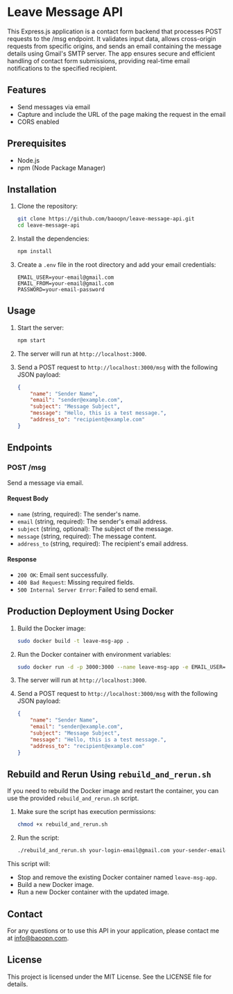 # Leave Message API

This Express.js application is a contact form backend that processes POST requests to the /msg endpoint. It validates input data, allows cross-origin requests from specific origins, and sends an email containing the message details using Gmail's SMTP server. The app ensures secure and efficient handling of contact form submissions, providing real-time email notifications to the specified recipient.

## Features

- Send messages via email
- Capture and include the URL of the page making the request in the email
- CORS enabled

## Prerequisites

- Node.js
- npm (Node Package Manager)

## Installation

1. Clone the repository:

	```sh
	git clone https://github.com/baoopn/leave-message-api.git
	cd leave-message-api
	```

2. Install the dependencies:

	```sh
	npm install
	```

3. Create a `.env` file in the root directory and add your email credentials:

	```env
	EMAIL_USER=your-email@gmail.com
	EMAIL_FROM=your-email@gmail.com
	PASSWORD=your-email-password
	```

## Usage

1. Start the server:

	```sh
	npm start
	```

2. The server will run at `http://localhost:3000`.

3. Send a POST request to `http://localhost:3000/msg` with the following JSON payload:

	```json
	{
		"name": "Sender Name",
		"email": "sender@example.com",
		"subject": "Message Subject",
		"message": "Hello, this is a test message.",
		"address_to": "recipient@example.com"
	}
	```

## Endpoints

### POST /msg

Send a message via email.

#### Request Body
- `name` (string, required): The sender's name.
- `email` (string, required): The sender's email address.
- `subject` (string, optional): The subject of the message.
- `message` (string, required): The message content.
- `address_to` (string, required): The recipient's email address.

#### Response

- `200 OK`: Email sent successfully.
- `400 Bad Request`: Missing required fields.
- `500 Internal Server Error`: Failed to send email.

## Production Deployment Using Docker

1. Build the Docker image:

	```sh
	sudo docker build -t leave-msg-app .
	```

2. Run the Docker container with environment variables:

	```sh
	sudo docker run -d -p 3000:3000 --name leave-msg-app -e EMAIL_USER=your-email@gmail.com -e EMAIL_FROM=your-email@gmail.com -e PASSWORD=your-email-password leave-msg-app
	```

3. The server will run at `http://localhost:3000`.

4. Send a POST request to `http://localhost:3000/msg` with the following JSON payload:

	```json
	{
		"name": "Sender Name",
		"email": "sender@example.com",
		"subject": "Message Subject",
		"message": "Hello, this is a test message.",
		"address_to": "recipient@example.com"
	}
	```

## Rebuild and Rerun Using `rebuild_and_rerun.sh`

If you need to rebuild the Docker image and restart the container, you can use the provided `rebuild_and_rerun.sh` script.

1. Make sure the script has execution permissions:

    ```sh
    chmod +x rebuild_and_rerun.sh
    ```

2. Run the script:

    ```sh
    ./rebuild_and_rerun.sh your-login-email@gmail.com your-sender-email@gmail.com your-email-password
    ```

This script will:

- Stop and remove the existing Docker container named `leave-msg-app`.
- Build a new Docker image.
- Run a new Docker container with the updated image.

## Contact
For any questions or to use this API in your application, please contact me at [info@baoopn.com](mailto:info@baoopn.com).

## License

This project is licensed under the MIT License. See the LICENSE file for details.